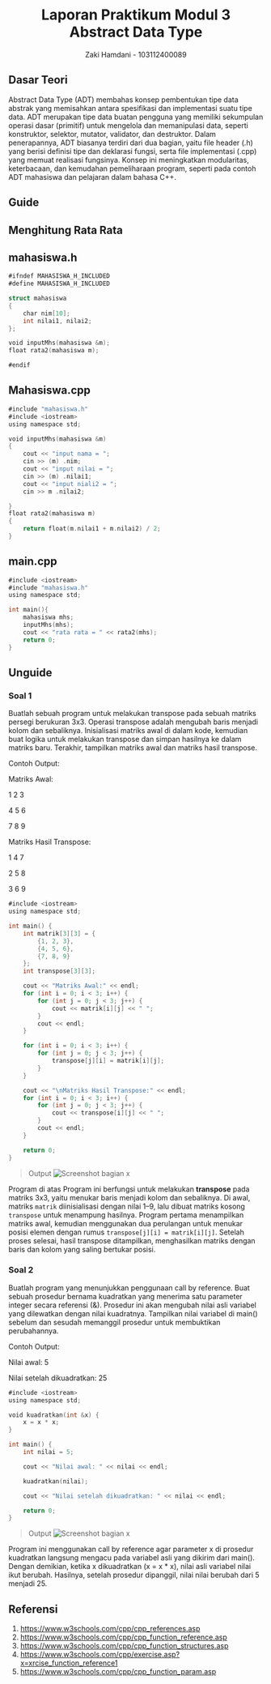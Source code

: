 # <h1 align="center">Laporan Praktikum Modul 3 <br> Abstract Data Type</h1>
<p align="center">Zaki Hamdani - 103112400089</p>

## Dasar Teori

Abstract Data Type (ADT) membahas konsep pembentukan tipe data abstrak yang memisahkan antara spesifikasi dan implementasi suatu tipe data. ADT merupakan tipe data buatan pengguna yang memiliki sekumpulan operasi dasar (primitif) untuk mengelola dan memanipulasi data, seperti konstruktor, selektor, mutator, validator, dan destruktor. Dalam penerapannya, ADT biasanya terdiri dari dua bagian, yaitu file header (.h) yang berisi definisi tipe dan deklarasi fungsi, serta file implementasi (.cpp) yang memuat realisasi fungsinya. Konsep ini meningkatkan modularitas, keterbacaan, dan kemudahan pemeliharaan program, seperti pada contoh ADT mahasiswa dan pelajaran dalam bahasa C++.

## Guide

## Menghitung Rata Rata

## mahasiswa.h
```go
#ifndef MAHASISWA_H_INCLUDED
#define MAHASISWA_H_INCLUDED

struct mahasiswa
{
    char nim[10];
    int nilai1, nilai2;
};

void inputMhs(mahasiswa &m);
float rata2(mahasiswa m);

#endif
```

## Mahasiswa.cpp
```go
#include "mahasiswa.h"
#include <iostream>
using namespace std;

void inputMhs(mahasiswa &m)
{
    cout << "input nama = ";
    cin >> (m) .nim;
    cout << "input nilai = ";
    cin >> (m) .nilai1;
    cout << "input niali2 = ";
    cin >> m .nilai2;

}
float rata2(mahasiswa m)
{
    return float(m.nilai1 + m.nilai2) / 2;
}
```

## main.cpp
```go
#include <iostream>
#include "mahasiswa.h"
using namespace std;

int main(){
    mahasiswa mhs;
    inputMhs(mhs);
    cout << "rata rata = " << rata2(mhs);
    return 0;
}
```

## Unguide

### Soal 1

Buatlah sebuah program untuk melakukan transpose pada sebuah matriks persegi berukuran 3x3. Operasi transpose adalah mengubah baris menjadi kolom dan sebaliknya. Inisialisasi matriks awal di dalam kode, kemudian buat logika untuk melakukan transpose dan simpan hasilnya ke dalam matriks baru. Terakhir, tampilkan matriks awal dan matriks hasil transpose.

Contoh Output:

Matriks Awal:

1 2 3

4 5 6

7 8 9

Matriks Hasil Transpose:

1 4 7

2 5 8

3 6 9

```go
#include <iostream>
using namespace std;

int main() {
    int matrik[3][3] = {
        {1, 2, 3},
        {4, 5, 6},
        {7, 8, 9}
    };
    int transpose[3][3];

    cout << "Matriks Awal:" << endl;
    for (int i = 0; i < 3; i++) {
        for (int j = 0; j < 3; j++) {
            cout << matrik[i][j] << " ";
        }
        cout << endl;
    }

    for (int i = 0; i < 3; i++) {
        for (int j = 0; j < 3; j++) {
            transpose[j][i] = matrik[i][j];
        }
    }

    cout << "\nMatriks Hasil Transpose:" << endl;
    for (int i = 0; i < 3; i++) {
        for (int j = 0; j < 3; j++) {
            cout << transpose[i][j] << " ";
        }
        cout << endl;
    }

    return 0;
}
```

> Output
> ![Screenshot bagian x](Output/Output_no1.png)

Program di atas Program ini berfungsi untuk melakukan **transpose** pada matriks 3x3, yaitu menukar baris menjadi kolom dan sebaliknya. Di awal, matriks `matrik` diinisialisasi dengan nilai 1–9, lalu dibuat matriks kosong `transpose` untuk menampung hasilnya. Program pertama menampilkan matriks awal, kemudian menggunakan dua perulangan untuk menukar posisi elemen dengan rumus `transpose[j][i] = matrik[i][j]`. Setelah proses selesai, hasil transpose ditampilkan, menghasilkan matriks dengan baris dan kolom yang saling bertukar posisi.


### Soal 2

Buatlah program yang menunjukkan penggunaan call by reference. Buat sebuah prosedur bernama kuadratkan yang menerima satu parameter integer secara referensi (&). Prosedur ini akan mengubah nilai asli variabel yang dilewatkan dengan nilai kuadratnya. Tampilkan nilai variabel di main() sebelum dan sesudah memanggil prosedur untuk membuktikan perubahannya. 

Contoh Output:

Nilai awal: 5

Nilai setelah dikuadratkan: 25

```go
#include <iostream>
using namespace std;

void kuadratkan(int &x) {
    x = x * x;
}

int main() {
    int nilai = 5;

    cout << "Nilai awal: " << nilai << endl;

    kuadratkan(nilai);

    cout << "Nilai setelah dikuadratkan: " << nilai << endl;

    return 0;
}
```

> Output
> ![Screenshot bagian x](Output/Output_no2.png)

Program ini menggunakan call by reference agar parameter x di prosedur kuadratkan langsung mengacu pada variabel asli yang dikirim dari main(). Dengan demikian, ketika x dikuadratkan (x = x * x), nilai asli variabel nilai ikut berubah. Hasilnya, setelah prosedur dipanggil, nilai nilai berubah dari 5 menjadi 25.

## Referensi
1. https://www.w3schools.com/cpp/cpp_references.asp
2. https://www.w3schools.com/cpp/cpp_function_reference.asp
3. https://www.w3schools.com/cpp/cpp_function_structures.asp
4. https://www.w3schools.com/cpp/exercise.asp?x=xrcise_function_reference1
5. https://www.w3schools.com/cpp/cpp_function_param.asp




